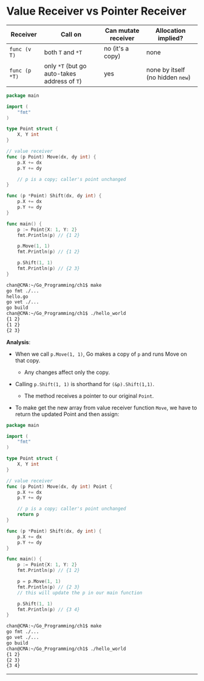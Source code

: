# Value Receiver vs Pointer Receiver

| Receiver      | Call on                                      | Can mutate receiver | Allocation implied?              |
| ------------- | -------------------------------------------- | ------------------- | -------------------------------- |
| `func (v T)`  | both `T` and `*T`                            | no (it's a copy)    | none                             |
| `func (p *T)` | only `*T` (but go auto-takes address of `T`) | yes                 | none by itself (no hidden `new`) |

```go
package main

import (
	"fmt"
)

type Point struct {
	X, Y int
}

// value receiver
func (p Point) Move(dx, dy int) {
	p.X += dx
	p.Y += dy

	// p is a copy; caller's point unchanged
}

func (p *Point) Shift(dx, dy int) {
	p.X += dx
	p.Y += dy
}

func main() {
	p := Point{X: 1, Y: 2}
	fmt.Println(p) // {1 2}

	p.Move(1, 1)
	fmt.Println(p) // {1 2}

	p.Shift(1, 1)
	fmt.Println(p) // {2 3}
}
```

```sh
chan@CMA:~/Go_Programming/ch1$ make
go fmt ./...
hello.go
go vet ./...
go build
chan@CMA:~/Go_Programming/ch1$ ./hello_world
{1 2}
{1 2}
{2 3}
```

**Analysis**:

- When we call `p.Move(1, 1)`, Go makes a copy of `p` and runs Move on that copy.
  - Any changes affect only the copy.
- Calling `p.Shift(1, 1)` is shorthand for `(&p).Shift(1,1)`. 
  - The method receives a pointer to our original `Point`.

- To make get the new array from value receiver function `Move`, we have to return the updated Point and then assign:

```go
package main

import (
	"fmt"
)

type Point struct {
	X, Y int
}

// value receiver
func (p Point) Move(dx, dy int) Point {
	p.X += dx
	p.Y += dy

	// p is a copy; caller's point unchanged
	return p
}

func (p *Point) Shift(dx, dy int) {
	p.X += dx
	p.Y += dy
}

func main() {
	p := Point{X: 1, Y: 2}
	fmt.Println(p) // {1 2}

	p = p.Move(1, 1)
	fmt.Println(p) // {2 3}
	// this will update the p in our main function

	p.Shift(1, 1)
	fmt.Println(p) // {3 4}
}
```

```sh
chan@CMA:~/Go_Programming/ch1$ make
go fmt ./...
go vet ./...
go build
chan@CMA:~/Go_Programming/ch1$ ./hello_world
{1 2}
{2 3}
{3 4}
```

---

